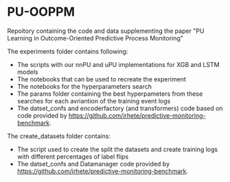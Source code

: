 # PU-OOPPM
Repoitory containing the code and data supplementing the paper "PU Learning in Outcome-Oriented Predictive Process Monitoring"

The experiments folder contains following:
- The scripts with our nnPU and uPU implementations for XGB and LSTM models
- The notebooks that can be used to recreate the experiment
- The notebooks for the hyperparameters search
- The params folder containing the best hyperpameters from these searches for each avriantion of the training event logs
- The datset_confs and encoderfactory (and transformers) code based on code provided by https://github.com/irhete/predictive-monitoring-benchmark. 

The create_datasets folder contains:
- The script used to create the split the datasets and create training logs with different percentages of label flips
- The datset_confs and Datamanager code provided by https://github.com/irhete/predictive-monitoring-benchmark.
